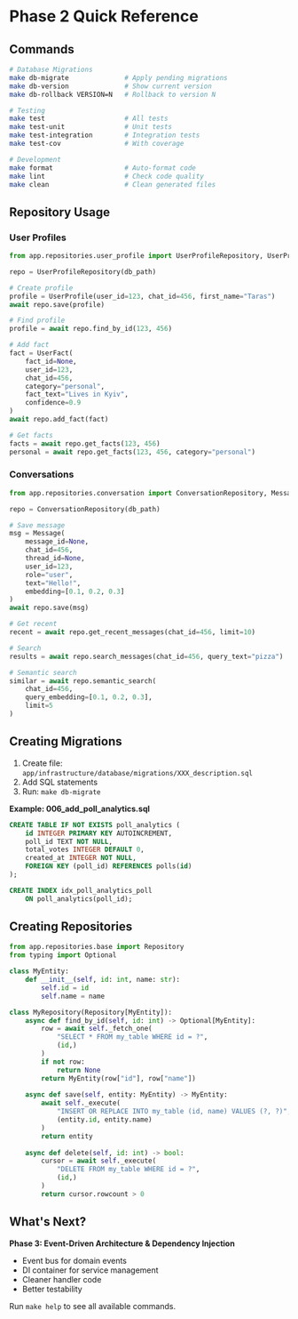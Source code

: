 # Phase 2 Quick Reference

## Commands

```bash
# Database Migrations
make db-migrate              # Apply pending migrations
make db-version              # Show current version
make db-rollback VERSION=N   # Rollback to version N

# Testing
make test                    # All tests
make test-unit               # Unit tests
make test-integration        # Integration tests
make test-cov                # With coverage

# Development
make format                  # Auto-format code
make lint                    # Check code quality
make clean                   # Clean generated files
```

## Repository Usage

### User Profiles

```python
from app.repositories.user_profile import UserProfileRepository, UserProfile, UserFact

repo = UserProfileRepository(db_path)

# Create profile
profile = UserProfile(user_id=123, chat_id=456, first_name="Taras")
await repo.save(profile)

# Find profile
profile = await repo.find_by_id(123, 456)

# Add fact
fact = UserFact(
    fact_id=None,
    user_id=123,
    chat_id=456,
    category="personal",
    fact_text="Lives in Kyiv",
    confidence=0.9
)
await repo.add_fact(fact)

# Get facts
facts = await repo.get_facts(123, 456)
personal = await repo.get_facts(123, 456, category="personal")
```

### Conversations

```python
from app.repositories.conversation import ConversationRepository, Message

repo = ConversationRepository(db_path)

# Save message
msg = Message(
    message_id=None,
    chat_id=456,
    thread_id=None,
    user_id=123,
    role="user",
    text="Hello!",
    embedding=[0.1, 0.2, 0.3]
)
await repo.save(msg)

# Get recent
recent = await repo.get_recent_messages(chat_id=456, limit=10)

# Search
results = await repo.search_messages(chat_id=456, query_text="pizza")

# Semantic search
similar = await repo.semantic_search(
    chat_id=456,
    query_embedding=[0.1, 0.2, 0.3],
    limit=5
)
```

## Creating Migrations

1. Create file: `app/infrastructure/database/migrations/XXX_description.sql`
2. Add SQL statements
3. Run: `make db-migrate`

**Example: 006_add_poll_analytics.sql**
```sql
CREATE TABLE IF NOT EXISTS poll_analytics (
    id INTEGER PRIMARY KEY AUTOINCREMENT,
    poll_id TEXT NOT NULL,
    total_votes INTEGER DEFAULT 0,
    created_at INTEGER NOT NULL,
    FOREIGN KEY (poll_id) REFERENCES polls(id)
);

CREATE INDEX idx_poll_analytics_poll 
    ON poll_analytics(poll_id);
```

## Creating Repositories

```python
from app.repositories.base import Repository
from typing import Optional

class MyEntity:
    def __init__(self, id: int, name: str):
        self.id = id
        self.name = name

class MyRepository(Repository[MyEntity]):
    async def find_by_id(self, id: int) -> Optional[MyEntity]:
        row = await self._fetch_one(
            "SELECT * FROM my_table WHERE id = ?",
            (id,)
        )
        if not row:
            return None
        return MyEntity(row["id"], row["name"])
    
    async def save(self, entity: MyEntity) -> MyEntity:
        await self._execute(
            "INSERT OR REPLACE INTO my_table (id, name) VALUES (?, ?)",
            (entity.id, entity.name)
        )
        return entity
    
    async def delete(self, id: int) -> bool:
        cursor = await self._execute(
            "DELETE FROM my_table WHERE id = ?",
            (id,)
        )
        return cursor.rowcount > 0
```

## What's Next?

**Phase 3: Event-Driven Architecture & Dependency Injection**
- Event bus for domain events
- DI container for service management
- Cleaner handler code
- Better testability

Run `make help` to see all available commands.
